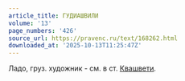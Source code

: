 ```yaml
---
article_title: ГУДИАШВИЛИ
volume: '13'
page_numbers: '426'
source_url: https://pravenc.ru/text/168262.html
downloaded_at: '2025-10-13T11:25:47Z'
---
```


Ладо, груз. художник - см. в ст. [Квашвети](https://pravenc.ru/text/Квашвети.html).
